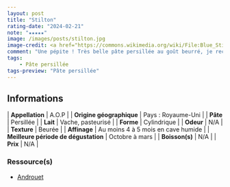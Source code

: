 ```yaml
---
layout: post
title: "Stilton"
rating-date: "2024-02-21"
note: "★★★★★"
image: /images/posts/stilton.jpg
image-credit: <a href="https://commons.wikimedia.org/wiki/File:Blue_Stilton_01.jpg">Coyau / Wikimedia Commons</a>
comment: "Une pépite ! Très belle pâte persillée au goût beurré, je recommande sans hésiter. Je le préfère au Shropshire."
tags:
    - Pâte persillée
tags-preview: "Pâte persillée"
---
```


## Informations

| **Appellation** | A.O.P |
| **Origine géographique** | Pays : Royaume-Uni   |
| **Pâte** | Persillée |
| **Lait** | Vache, pasteurisé |
| **Forme** | Cylindrique |
| **Odeur** | N/A |
| **Texture** | Beurée |
| **Affinage** | Au moins 4 à 5 mois en cave humide |
| **Meilleure période de dégustation** | Octobre à mars |
| **Boisson(s)** | N/A |
| **Prix** | N/A |

### Ressource(s)
* [Androuet](https://androuet.com/stilton-cheese-171.html)